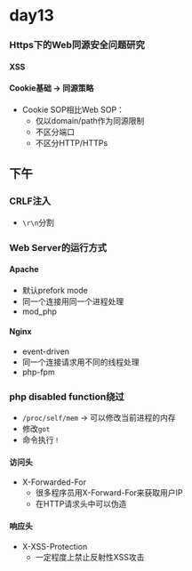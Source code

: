 # day13

### Https下的Web同源安全问题研究

#### XSS

#### Cookie基础 → 同源策略

* Cookie SOP相比Web SOP：
  * 仅以domain/path作为同源限制
  * 不区分端口
  * 不区分HTTP/HTTPs

## 下午

### CRLF注入

* `\r\n`分割

### Web Server的运行方式

#### Apache

* 默认prefork mode
* 同一个连接用同一个进程处理
* mod_php

#### Nginx

* event-driven
* 同一个连接请求用不同的线程处理
* php-fpm

### php disabled function绕过

* `/proc/self/mem` → 可以修改当前进程的内存
* 修改`got`
* 命令执行`！`

#### 访问头

* X-Forwarded-For
  * 很多程序员用X-Forward-For来获取用户IP
  * 在HTTP请求头中可以伪造

#### 响应头

* X-XSS-Protection
  * 一定程度上禁止反射性XSS攻击

